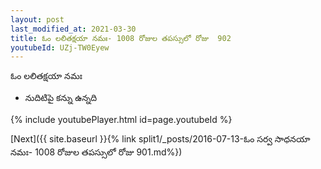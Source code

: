 ```yaml
---
layout: post
last_modified_at: 2021-03-30
title: ఓం లలితక్షయా నమః- 1008 రోజుల తపస్సులో రోజు  902
youtubeId: UZj-TW0Eyew
---
```

 
 
 ఓం లలితక్షయా నమః  
 
 -  నుదిటిపై కన్ను ఉన్నది 
 
  
 
  
 
 
 
 
 
 


{% include youtubePlayer.html id=page.youtubeId %}
 
[Next]({{ site.baseurl }}{% link  split1/_posts/2016-07-13-ఓం సర్వ సాధనయా నమః- 1008 రోజుల తపస్సులో రోజు  901.md%})
 
